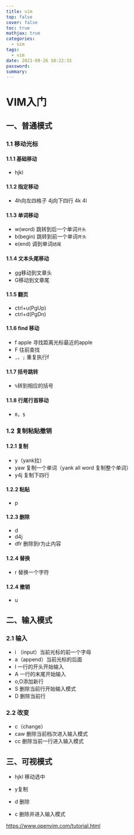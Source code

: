 ```yaml
---
title: vim
top: false
cover: false
toc: true
mathjax: true
categories:
  - vim
tags:
  - vim
date: 2021-09-26 10:22:33
password:
summary:
---
```


# VIM入门

## 一、普通模式

### 1.1 移动光标

#### 1.1.1 基础移动

* hjkl 

#### 1.1.2 指定移动

* 4h向左四格子 4j向下四行 4k 4l 

#### 1.1.3 单词移动

* w(word) 跳转到后一个单词`开头`
* b(begin) 跳转到前一个单词`开头`
* e(end) 调到单词`结尾`

#### 1.1.4 文本头尾移动

* gg移动到文章头
* G移动到文章尾

#### 1.1.5 翻页

* ctrl+u(PgUp)
* ctrl+d(PgDn)

#### 1.1.6 find 移动

* f apple 寻找距离光标最近的apple
* F 往前查找
* `,`、`;` 重复执行f

#### 1.1.7 括号跳转

* `%`转到相应的括号

#### 1.1.8 行尾行首移动

* `0`，`$`

### 1.2 复制粘贴撤销

#### 1.2.1 复制 

* y（yank拉）
* yaw 复制一个单词（yank all word 复制整个单词）
* y4j 复制下四行

#### 1.2.2 粘贴

* p

#### 1.2.3 删除

* d
* d4j
* dfr 删除到r为止内容

#### 1.2.4 替换

* r 替换一个字符

#### 1.2.4 撤销

* u

## 二、输入模式

### 2.1 输入 

* i （input）当前光标的前一个字母
* a（append）当前光标的后面
* I 一行的开头开始输入
* A 一行的末尾开始输入
* o,O添加新行
* S 删除当前行开始输入模式
* D 删除当前行

### 2.2 改变

* c（change）
* caw 删除当前档次进入输入模式
* cc 删除当前一行进入输入模式

## 三、可视模式

* hjkl 移动选中

* y复制
* d 删除
* c 删除并进入输入模式

https://www.openvim.com/tutorial.html
